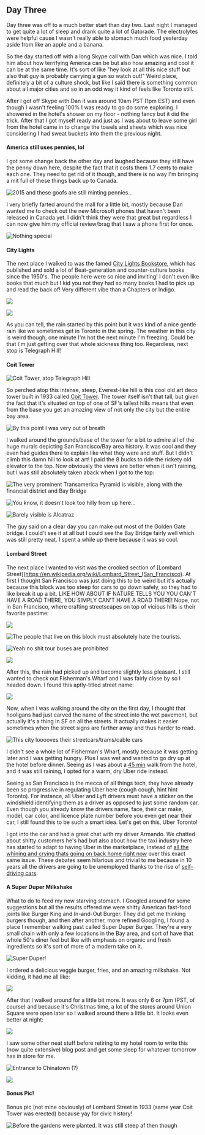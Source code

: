 ## Day Three

Day three was off to a much better start than day two. Last night I managed to get quite a lot of sleep and drank quite a lot of Gatorade. The electrolytes were helpful cause I wasn't really able to stomach much food yesterday aside from like an apple and a banana.

So the day started off with a long Skype call with Dan which was nice. I told him about how terrifying America can be but also how amazing and cool it can be at the same time. It's sort of like "hey look at all this nice stuff but also that guy is probably carrying a gun so watch out!" Weird place, definitely a bit of a culture shock, but like I said there is something common about all major cities and so in an odd way it kind of feels like Toronto still.

After I got off Skype with Dan it was around 10am PST (1pm EST) and even though I wasn't feeling 100% I was ready to go do some exploring. I showered in the hotel's shower on my floor - nothing fancy but it did the trick. After that I got myself ready and just as I was about to leave some girl from the hotel came in to change the towels and sheets which was nice considering I had sweat buckets into them the previous night.

#### America still uses pennies, lol

I got some change back the other day and laughed because they still have the penny down here, despite the fact that it costs them 1.7 cents to make each one. They need to get rid of it though, and there is no way I'm bringing a mit full of these things back up to Canada.

![2015 and these goofs are still minting pennies...](http://i.imgur.com/CITllJk.jpg)

I very briefly farted around the mall for a little bit, mostly because Dan wanted me to check out the new Microsoft phones that haven't been released in Canada yet. I didn't think they were that great but regardless I can now give him my official review/brag that I saw a phone first for once.

![Nothing special](http://i.imgur.com/MYG9hvg.jpg)

#### City Lights

The next place I walked to was the famed [City Lights Bookstore](https://en.wikipedia.org/wiki/City_Lights_Bookstore), which has published and sold a lot of Beat-generation and counter-culture books since the 1950's. The people here were so nice and inviting! I don't even like books that much but I kid you not they had so many books I had to pick up and read the back of! Very different vibe than a Chapters or Indigo.

![](http://i.imgur.com/mhfQjJJ.jpg)

![](http://i.imgur.com/15g4taw.jpg)

As you can tell, the rain started by this point but it was kind of a nice gentle rain like we sometimes get in Toronto in the spring. The weather in this city is weird though, one minute I'm hot the next minute I'm freezing. Could be that I'm just getting over that whole sickness thing too. Regardless, next stop is Telegraph Hill!

#### Coit Tower

![Coit Tower, atop Telegraph Hill](http://i.imgur.com/pZA6AO6.jpg)

So perched atop this intense, steep, Everest-like hill is this cool old art deco tower built in 1933 called [Coit Tower](https://en.wikipedia.org/wiki/Coit_Tower). The tower itself isn't that tall, but given the fact that it's situated on top of one of SF's tallest hills means that even from the base you get an amazing view of not only the city but the entire bay area.

![By this point I was very out of breath](http://i.imgur.com/B51E5Nm.jpg)

I walked around the grounds/base of the tower for a bit to admire all of the huge murals depicting San Francisco/Bay area history. It was cool and they even had guides there to explain like what they were and stuff. But I didn't climb this damn hill to look at art! I paid the 8 bucks to ride the rickety old elevator to the top. Now obviously the views are better when it isn't raining, but I was still absolutely taken aback when I got to the top:

![The very prominent Transamerica Pyramid is visible, along with the financial district and Bay Bridge](http://i.imgur.com/0XxQTaU.jpg)

![You know, it doesn't look too hilly from up here...](http://i.imgur.com/9d5ffzf.jpg)

![Barely visible is Alcatraz](http://i.imgur.com/F6XYIj0.jpg)

The guy said on a clear day you can make out most of the Golden Gate bridge. I could't see it at all but I could see the Bay Bridge fairly well which was still pretty neat. I spent a while up there because it was so cool.

#### Lombard Street

The next place I wanted to visit was the crooked section of [Lombard Street](https://en.wikipedia.org/wiki/Lombard_Street_(San_Francisco). At first I thought San Francisco was just doing this to be weird but it's actually because this block was too steep for cars to go down safely, so they had to like break it up a bit. LIKE HOW ABOUT IF NATURE TELLS YOU YOU CAN'T HAVE A ROAD THERE, YOU SIMPLY CAN'T HAVE A ROAD THERE! Nope, not in San Francisco, where crafting streetscapes on top of vicious hills is their favorite pastime:

![](http://i.imgur.com/z40WYOZ.jpg)

![The people that live on this block must absolutely hate the tourists.](http://i.imgur.com/2FOBdfU.jpg)

![Yeah no shit tour buses are prohibited](http://i.imgur.com/N7pOBcY.jpg)

![](http://i.imgur.com/Ee83Gpe.jpg)

After this, the rain had picked up and become slightly less pleasant. I still wanted to check out Fisherman's Wharf and I was fairly close by so I headed down. I found this aptly-titled street name:

![](http://i.imgur.com/WVB0FR9.jpg)

Now, when I was walking around the city on the first day, I thought that hooligans had just carved the name of the street into the wet pavement, but actually it's a thing in SF on all the streets. It actually makes it easier sometimes when the street signs are farther away and thus harder to read.

![This city looooves their streetcars/trams/cable cars](http://i.imgur.com/eIuUuLf.jpg)

I didn't see a whole lot of Fisherman's Wharf, mostly because it was getting later and I was getting hungry. Plus I was wet and wanted to go dry up at the hotel before dinner. Seeing as I was about a [45 min](http://bit.ly/1m6cmWJ) walk from the hotel, and it was still raining, I opted for a warm, dry Uber ride instead.

Seeing as San Francisco is the mecca of all things tech, they have already been so progressive in regulating Uber here (cough cough, hint hint Toronto). For instance, all Uber and Lyft drivers must have a sticker on the windshield identifying them as a driver as opposed to just some random car. Even though you already know the drivers name, face, their car make, model, car color, and licence plate number before you even get near their car, I still found this to be such a smart idea. Let's get on this, Uber Toronto!

I got into the car and had a great chat with my driver Armando. We chatted about shitty customers he's had but also about how the taxi industry here has started to adapt to having Uber in the marketplace, instead of [all the whining and crying thats going on back home right now](http://www.thestar.com/news/city_hall/2015/12/04/john-tory-says-uber-injunction-not-on-the-table.html) over this exact same issue. These debates seem hilarious and trivial to me because in 10 years all the drivers are going to be unemployed thanks to the rise of [self-driving cars](http://www.theguardian.com/technology/2015/sep/17/uber-well-ease-the-transition-to-self-driving-cars).

#### A Super Duper Milkshake

What to do to feed my now starving stomach. I Googled around for some suggestions but all the results offered me were shitty American fast-food joints like Burger King and In-and-Out Burger. They did get me thinking burgers though, and then after another, more refined Googling, I found a place I remember walking past called Super Duper Burger. They're a very small chain with only a few locations in the Bay area, and sort of have that whole 50's diner feel but like with emphasis on organic and fresh ingredients so it's sort of more of a modern take on it.

![Super Duper!](http://i.imgur.com/4pg52FX.jpg)

I ordered a delicious veggie burger, fries, and an amazing milkshake. Not kidding, it had me all like:

![](https://vibescinemaclub.files.wordpress.com/2014/03/tumblr_inline_mhhuipg66h1qz4rgp.gif)

After that I walked around for a little bit more. It was only 6 or 7pm (PST, of course) and because it's Christmas time, a lot of the stores around Union Square were open later so I walked around there a little bit. It looks even better at night:

![](http://i.imgur.com/ktQ7u14.jpg)

I saw some other neat stuff before retiring to my hotel room to write this (now quite extensive) blog post and get some sleep for whatever tomorrow has in store for me.

![Entrance to Chinatown (?)](http://i.imgur.com/iOJoAz3.jpg)

![](http://i.imgur.com/1aIcOL8.jpg)

#### Bonus Pic!

Bonus pic (not mine obviously) of Lombard Street in 1933 (same year Coit Tower was erected) because yay for civic history!

![Before the gardens were planted. It was still steep af then though](http://www.sfcityguides.org/images/guidelines/lombardAAB-4398.jpg)
